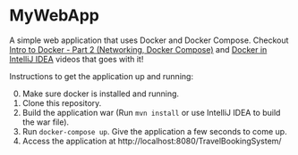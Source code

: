 # MyWebApp
A simple web application that uses Docker and Docker Compose. Checkout [Intro to Docker - Part 2 (Networking, Docker Compose)](https://youtu.be/_m9JYAvFB8s) and [Docker in IntelliJ IDEA](https://youtu.be/ck6xQqSOlpw) videos that goes with it!

Instructions to get the application up and running:

0. Make sure docker is installed and running.
1. Clone this repository.
2. Build the application war (Run `mvn install` or use IntelliJ IDEA to build the war file).
3. Run `docker-compose up`. Give the application a few seconds to come up.
4. Access the application at http://localhost:8080/TravelBookingSystem/